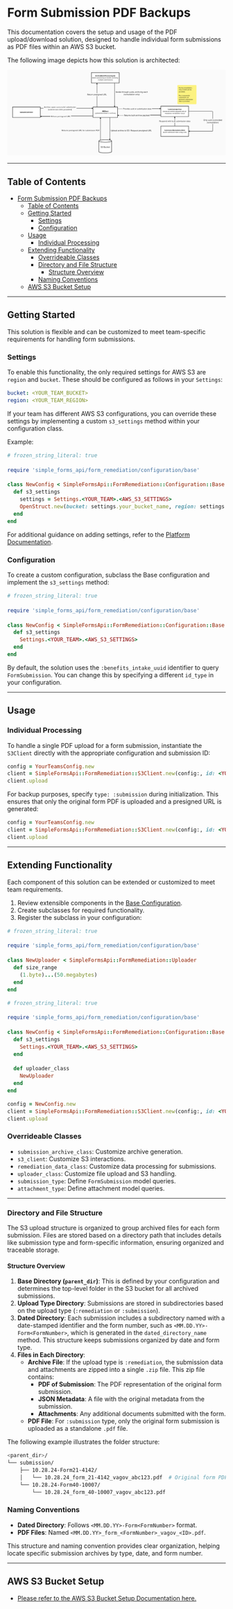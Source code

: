# Form Submission PDF Backups

This documentation covers the setup and usage of the PDF upload/download solution, designed to handle individual form submissions as PDF files within an AWS S3 bucket.

The following image depicts how this solution is architected:

![Error Remediation Architecture](./error_remediation_architecture.png)

---

## Table of Contents

- [Form Submission PDF Backups](#form-submission-pdf-backups)
  - [Table of Contents](#table-of-contents)
  - [Getting Started](#getting-started)
    - [Settings](#settings)
    - [Configuration](#configuration)
  - [Usage](#usage)
    - [Individual Processing](#individual-processing)
  - [Extending Functionality](#extending-functionality)
    - [Overrideable Classes](#overrideable-classes)
    - [Directory and File Structure](#directory-and-file-structure)
      - [Structure Overview](#structure-overview)
    - [Naming Conventions](#naming-conventions)
  - [AWS S3 Bucket Setup](#aws-s3-bucket-setup)

---

## Getting Started

This solution is flexible and can be customized to meet team-specific requirements for handling form submissions.

### Settings

To enable this functionality, the only required settings for AWS S3 are `region` and `bucket`. These should be configured as follows in your `Settings`:

```yml
bucket: <YOUR_TEAM_BUCKET>
region: <YOUR_TEAM_REGION>
```

If your team has different AWS S3 configurations, you can override these settings by implementing a custom `s3_settings` method within your configuration class.

Example:

```ruby
# frozen_string_literal: true

require 'simple_forms_api/form_remediation/configuration/base'

class NewConfig < SimpleFormsApi::FormRemediation::Configuration::Base
  def s3_settings
    settings = Settings.<YOUR_TEAM>.<AWS_S3_SETTINGS>
    OpenStruct.new(bucket: settings.your_bucket_name, region: settings.your_region_name)
  end
end
```

For additional guidance on adding settings, refer to the [Platform Documentation](https://depo-platform-documentation.scrollhelp.site/developer-docs/settings).

### Configuration

To create a custom configuration, subclass the Base configuration and implement the `s3_settings` method:

```ruby
# frozen_string_literal: true

require 'simple_forms_api/form_remediation/configuration/base'

class NewConfig < SimpleFormsApi::FormRemediation::Configuration::Base
  def s3_settings
    Settings.<YOUR_TEAM>.<AWS_S3_SETTINGS>
  end
end
```

By default, the solution uses the `:benefits_intake_uuid` identifier to query `FormSubmission`. You can change this by specifying a different `id_type` in your configuration.

---

## Usage

### Individual Processing

To handle a single PDF upload for a form submission, instantiate the `S3Client` directly with the appropriate configuration and submission ID:

```ruby
config = YourTeamsConfig.new
client = SimpleFormsApi::FormRemediation::S3Client.new(config:, id: <YOUR_SUBMISSION_ID>)
client.upload
```

For backup purposes, specify `type: :submission` during initialization. This ensures that only the original form PDF is uploaded and a presigned URL is generated:

```ruby
config = YourTeamsConfig.new
client = SimpleFormsApi::FormRemediation::S3Client.new(config:, id: <YOUR_SUBMISSION_ID>, type: :submission)
client.upload
```

---

## Extending Functionality

Each component of this solution can be extended or customized to meet team requirements.

1. Review extensible components in the [Base Configuration](../../../../../../../lib/simple_forms_api/form_remediation/configuration/base.rb).
2. Create subclasses for required functionality.
3. Register the subclass in your configuration:

```ruby
# frozen_string_literal: true

require 'simple_forms_api/form_remediation/configuration/base'

class NewUploader < SimpleFormsApi::FormRemediation::Uploader
  def size_range
    (1.byte)...(50.megabytes)
  end
end
```

```ruby
# frozen_string_literal: true

require 'simple_forms_api/form_remediation/configuration/base'

class NewConfig < SimpleFormsApi::FormRemediation::Configuration::Base
  def s3_settings
    Settings.<YOUR_TEAM>.<AWS_S3_SETTINGS>
  end

  def uploader_class
    NewUploader
  end
end
```

```ruby
config = NewConfig.new
client = SimpleFormsApi::FormRemediation::S3Client.new(config:, id: <YOUR_SUBMISSION_ID>, type: :submission)
client.upload
```

### Overrideable Classes

- `submission_archive_class`: Customize archive generation.
- `s3_client`: Customize S3 interactions.
- `remediation_data_class`: Customize data processing for submissions.
- `uploader_class`: Customize file upload and S3 handling.
- `submission_type`: Define `FormSubmission` model queries.
- `attachment_type`: Define attachment model queries.

---

### Directory and File Structure

The S3 upload structure is organized to group archived files for each form submission. Files are stored based on a directory path that includes details like submission type and form-specific information, ensuring organized and traceable storage.

#### Structure Overview

1. **Base Directory (`parent_dir`)**: This is defined by your configuration and determines the top-level folder in the S3 bucket for all archived submissions.
2. **Upload Type Directory**: Submissions are stored in subdirectories based on the upload type (`:remediation` or `:submission`).
3. **Dated Directory**: Each submission includes a subdirectory named with a date-stamped identifier and the form number, such as `<MM.DD.YY>-Form<FormNumber>`, which is generated in the `dated_directory_name` method. This structure keeps submissions organized by date and form type.
4. **Files in Each Directory**:
   - **Archive File**: If the upload type is `:remediation`, the submission data and attachments are zipped into a single `.zip` file. This zip file contains:
     - **PDF of Submission**: The PDF representation of the original form submission.
     - **JSON Metadata**: A file with the original metadata from the submission.
     - **Attachments**: Any additional documents submitted with the form.
   - **PDF File**: For `:submission` type, only the original form submission is uploaded as a standalone `.pdf` file.

The following example illustrates the folder structure:

```bash
<parent_dir>/
└── submission/
    ├── 10.28.24-Form21-4142/
    │   └── 10.28.24_form_21-4142_vagov_abc123.pdf  # Original form PDF only
    └── 10.28.24-Form40-10007/
        └── 10.28.24_form_40-10007_vagov_abc123.pdf
```

### Naming Conventions

- **Dated Directory**: Follows `<MM.DD.YY>-Form<FormNumber>` format.
- **PDF Files**: Named `<MM.DD.YY>_form_<FormNumber>_vagov_<ID>.pdf`.

This structure and naming convention provides clear organization, helping locate specific submission archives by type, date, and form number.

---

## AWS S3 Bucket Setup

- [Please refer to the AWS S3 Bucket Setup Documentation here.](aws_s3_bucket_setup.md)
